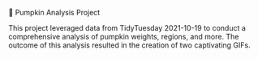 🎃 Pumpkin Analysis Project

This project leveraged data from TidyTuesday 2021-10-19 to conduct a comprehensive analysis of pumpkin weights, regions, and more. The outcome of this analysis resulted in the creation of two captivating GIFs.
